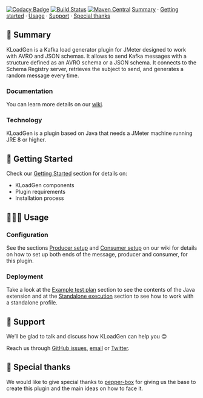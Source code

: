 [![Codacy Badge](https://api.codacy.com/project/badge/Grade/85c9817742944668b5cc75e3fa1cdb23)](https://app.codacy.com/gh/corunet/kloadgen?utm_source=github.com&utm_medium=referral&utm_content=corunet/kloadgen&utm_campaign=Badge_Grade_Dashboard)
[![Build Status](https://api.travis-ci.org/corunet/kloadgen.svg?branch=master)](https://travis-ci.org/corunet/kloadgen)
[![Maven Central](https://maven-badges.herokuapp.com/maven-central/net.coru/kloadgen/badge.svg)](https://maven-badges.herokuapp.com/maven-central/net.coru/kloadgen)
[Summary](#summary) · [Getting started](#getting-started) · [Usage](#usage) · [Support](#support) · [Special thanks](#special-thanks) 

## 📜 Summary

KLoadGen is a Kafka load generator plugin for JMeter designed to work with AVRO and JSON schemas. It allows to send Kafka messages with a structure defined as an AVRO schema or a JSON schema. It connects to the Schema Registry server, retrieves the subject to send, and generates a random message every time.

### Documentation

You can learn more details on our [wiki](https://github.com/corunet/kloadgen/wiki). 


### Technology

KLoadGen is a plugin based on Java that needs a JMeter machine running JRE  8 or higher.

## 🚀 Getting Started

Check our [Getting Started](https://github.com/corunet/kloadgen/wiki#getting-started) section for details on:

- KLoadGen components
- Plugin requirements
- Installation process

## 🧑🏻‍💻 Usage

### Configuration

See the sections [Producer setup](https://github.com/corunet/kloadgen/wiki#producer-setup) and [Consumer setup](https://github.com/corunet/kloadgen/wiki#consumer-setup) on our wiki for details on how to set up both ends of the message, producer and consumer, for this plugin.

### Deployment

Take a look at the [Example test plan](https://github.com/corunet/kloadgen/wiki#example-test-plan) section to see the contents of the Java extension and at the [Standalone execution](https://github.com/corunet/kloadgen/wiki#standalone-execution) section to see how to work with a standalone profile.

## 🧰 Support

We’ll be glad to talk and discuss how KLoadGen can help you 😊

Reach us through [GitHub issues](https://github.com/corunet/kloadgen/issues), [email](mailto:info@corunet.com) or [Twitter](https://twitter.com/corunet).

## 💜 Special thanks

We would like to give special thanks to [pepper-box](https://github.com/GSLabDev/pepper-box) for giving us the base to create this plugin and the main ideas on how to face it.
